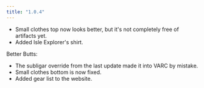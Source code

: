 ```yaml
---
title: "1.0.4"
---
```


* Small clothes top now looks better, but it's not completely free of artifacts yet.
* Added Isle Explorer's shirt.

Better Butts:

* The subligar override from the last update made it into VARC by mistake.
* Small clothes bottom is now fixed.
* Added gear list to the website.
